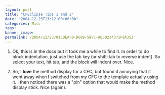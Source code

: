 ```yaml
---
layout: post
title: "CFEclipse Tips 1 and 2"
date: "2004-12-23T13:12:00+06:00"
categories: Misc 
tags: 
banner_image: 
permalink: /2004/12/23/01CDEAF0-D689-587C-AE50234371F8A353
---
```


1) Ok, this is in the docs but it took me a while to find it. In order to do block indentation, just use the tab key (or shift-tab to reverse indent). So select your text, hit tab, and the block will indent over. Nice. 

2) So, I <b>love</b> the method display for a CFC, but found it annoying that it went away when I switched from my CFC to the template actually using it. I then noticed there was a "pin" option that would make the method display stick. Nice (again).